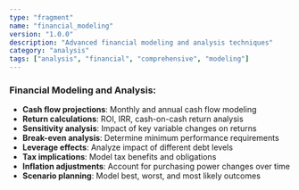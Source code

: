```yaml
---
type: "fragment"
name: "financial_modeling"
version: "1.0.0"
description: "Advanced financial modeling and analysis techniques"
category: "analysis"
tags: ["analysis", "financial", "comprehensive", "modeling"]
---
```


### Financial Modeling and Analysis:
- **Cash flow projections**: Monthly and annual cash flow modeling
- **Return calculations**: ROI, IRR, cash-on-cash return analysis
- **Sensitivity analysis**: Impact of key variable changes on returns
- **Break-even analysis**: Determine minimum performance requirements
- **Leverage effects**: Analyze impact of different debt levels
- **Tax implications**: Model tax benefits and obligations
- **Inflation adjustments**: Account for purchasing power changes over time
- **Scenario planning**: Model best, worst, and most likely outcomes
